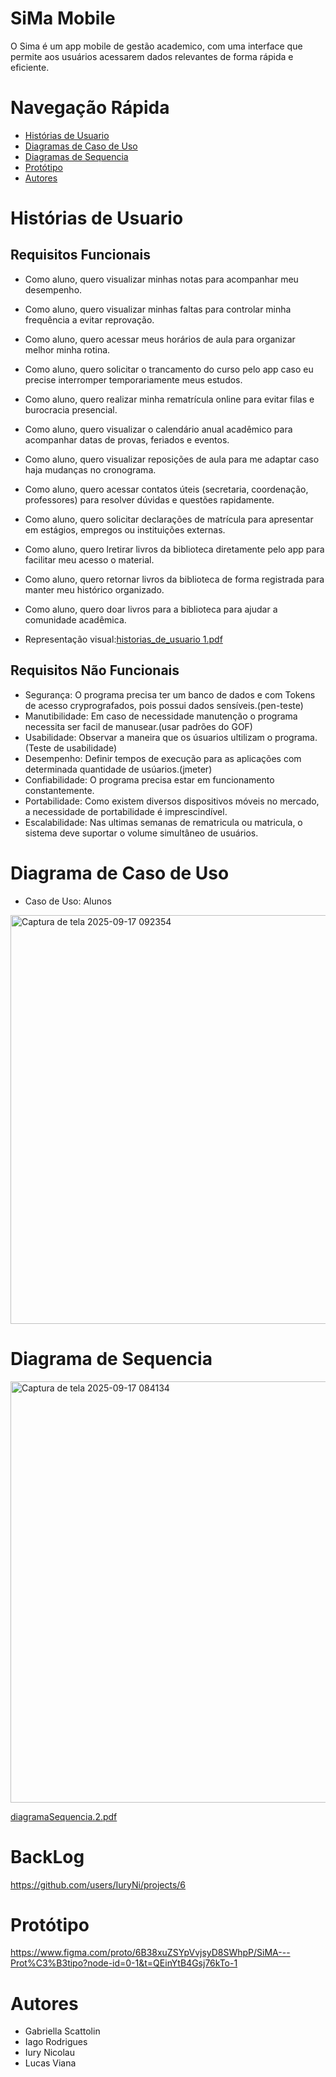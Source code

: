 # SiMa Mobile
O Sima é um app mobile de gestão academico, com uma interface que permite aos usuários acessarem dados relevantes de forma rápida e eficiente.

# Navegação Rápida
* [ Histórias de Usuario ](#Histórias-de-Usuario)
* [ Diagramas de Caso de Uso ](#Diagramas-de-Caso-de-Uso)
* [ Diagramas de Sequencia ](#Diagramas-de-Sequencia)
* [ Protótipo ](#Protótipo)
* [ Autores ](#Autores)

# Histórias de Usuario 

## Requisitos Funcionais

* Como aluno, quero visualizar minhas notas para acompanhar meu desempenho.
* Como aluno, quero visualizar minhas faltas para controlar minha frequência a evitar reprovação.
* Como aluno, quero acessar meus horários de aula para organizar melhor minha rotina.
* Como aluno, quero solicitar o trancamento do curso pelo app caso eu precise interromper temporariamente meus estudos.
* Como aluno, quero realizar minha rematrícula online para evitar filas e burocracia presencial.
* Como aluno, quero visualizar o calendário anual acadêmico para acompanhar datas de provas, feriados e eventos.
* Como aluno, quero visualizar reposições de aula para me adaptar caso haja mudanças no cronograma.
* Como aluno, quero acessar contatos úteis (secretaria, coordenação, professores) para resolver dúvidas e questões rapidamente.
* Como aluno, quero solicitar declarações de matrícula para apresentar em estágios, empregos ou instituições externas.
* Como aluno, quero lretirar livros da biblioteca diretamente pelo app para facilitar meu acesso o material.
* Como aluno, quero retornar livros da biblioteca de forma registrada para manter meu histórico organizado.
* Como aluno, quero doar livros para a biblioteca para ajudar a comunidade acadêmica.

* Representação visual:[historias_de_usuario 1.pdf](https://github.com/user-attachments/files/22384241/historias_de_usuario.1.pdf)

## Requisitos Não Funcionais

* Segurança: O programa precisa ter um banco de dados e com Tokens de acesso cryprografados, pois possui dados sensíveis.(pen-teste)
* Manutibilidade: Em caso de necessidade manutenção o programa necessita ser facil de manusear.(usar padrões do GOF)
* Usabilidade: Observar a maneira que os úsuarios ultilizam o programa.(Teste de usabilidade)
* Desempenho: Definir tempos de execução para as aplicações com determinada quantidade de usúarios.(jmeter)
* Confiabilidade: O programa precisa estar em funcionamento constantemente.
* Portabilidade: Como existem diversos dispositivos móveis no mercado, a necessidade de portabilidade é imprescindível.
* Escalabilidade: Nas ultimas semanas de rematricula ou matricula, o sistema deve suportar o volume simultâneo de usuários.

# Diagrama de Caso de Uso

* Caso de Uso: Alunos
<img width="538" height="654" alt="Captura de tela 2025-09-17 092354" src="https://github.com/user-attachments/assets/4cf1bb3c-9da8-48b5-8dc0-5c994d81e452" />

# Diagrama de Sequencia

<img width="1095" height="674" alt="Captura de tela 2025-09-17 084134" src="https://github.com/user-attachments/assets/a6f8cc76-439f-4295-ae70-a0f54df86312" />

[diagramaSequencia.2.pdf](https://github.com/user-attachments/files/22384662/diagramaSequencia.2.pdf)

# BackLog
https://github.com/users/IuryNi/projects/6

# Protótipo

https://www.figma.com/proto/6B38xuZSYpVvjsyD8SWhpP/SiMA---Prot%C3%B3tipo?node-id=0-1&t=QEinYtB4Gsj76kTo-1

# Autores
* Gabriella Scattolin
* Iago Rodrigues
* Iury Nicolau
* Lucas Viana


